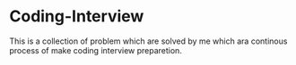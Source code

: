 # Coding-Interview
This is a collection of problem which are solved by me which ara continous process of make coding interview preparetion.

